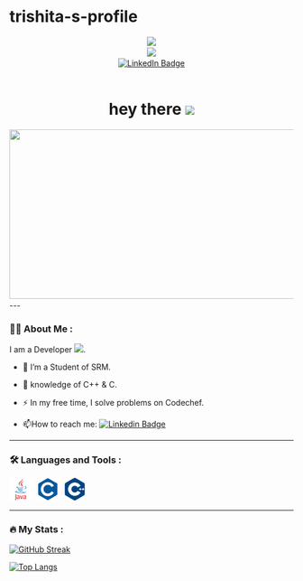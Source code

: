 # trishita-s-profile
<div id="header" align="center">
  <img src="https://media.giphy.com/media/jU3UZ7wRyavbNf2ge1/giphy.gif" width="250"/>
</div>
<div id="header" align="center">
  <img src="https://media.giphy.com/media/Q8xuJjjxQHHJdHn7gJ/giphy.gif" width="300"/>
</div>
<div id="badges" align="center">
  <a href="https://www.linkedin.com/in/trishita-paul-9bb41a253/">
    <img src="https://img.shields.io/badge/LinkedIn-blue?style=for-the-badge&logo=linkedin&logoColor=white" alt="LinkedIn Badge"/>
  </a>
</div>
<div id="badges" align="center">
  <img src="https://komarev.com/ghpvc/?username=tp8990&style=flat-square&color=blue" alt=""/>
  </div>
  <h1 align="center">
  hey there
  <img src="https://media.giphy.com/media/hvRJCLFzcasrR4ia7z/giphy.gif" width="30px"/>
</h1>
<div align="center">
  <img src="https://media.giphy.com/media/dWesBcTLavkZuG35MI/giphy.gif" width="600" height="300"/>
</div>
---

### :woman_technologist: About Me :
I am a Developer <img src="https://media.giphy.com/media/WUlplcMpOCEmTGBtBW/giphy.gif" width="30">.
- :telescope: I’m a Student of SRM.

- :seedling: knowledge of C++ & C.

- :zap: In my free time, I solve problems on Codechef.

- :mailbox:How to reach me: [![Linkedin Badge](https://img.shields.io/badge/-kakbar-blue?style=flat&logo=Linkedin&logoColor=white)](https://www.linkedin.com/in/trishita-paul-9bb41a253/)

---

### :hammer_and_wrench: Languages and Tools :
<div>
  <img src="https://github.com/devicons/devicon/blob/master/icons/java/java-original-wordmark.svg" title="Java" alt="Java" width="40" height="40"/>&nbsp;
  <img src="https://github.com/devicons/devicon/blob/d98a72cb9a6d8e543ddbddc32bac231572349e96/icons/c/c-plain.svg" title="C" alt="c" width="40" height="40"/>&nbsp;
  <img src="https://github.com/devicons/devicon/blob/d98a72cb9a6d8e543ddbddc32bac231572349e96/icons/cplusplus/cplusplus-plain.svg" title="c++" alt="c++" width="40" height="40"/>&nbsp;
</div>

---

### :fire: My Stats :
[![GitHub Streak](http://github-readme-streak-stats.herokuapp.com?user=tp8990&theme=dark)](https://git.io/streak-stats)

[![Top Langs](https://github-readme-stats.vercel.app/api/top-langs/?username=tp8990)](https://github.com/tp8990)

